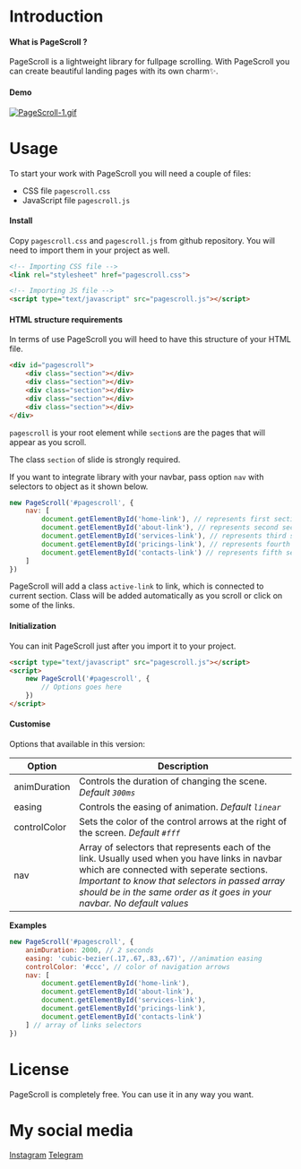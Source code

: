 
# Introduction
#### What is **PageScroll** ?
PageScroll is a lightweight library for fullpage scrolling. With PageScroll you can create beautiful landing pages with its own charm✨.

#### Demo

[![PageScroll-1.gif](https://s1.gifyu.com/images/PageScroll-1.gif)](https://gifyu.com/image/4mZV)

# Usage

To start your work with PageScroll you will need a couple of files: 
* CSS file `pagescroll.css`
* JavaScript file `pagescroll.js`

#### Install

Copy `pagescroll.css` and `pagescroll.js` from github repository.
You will need to import them in your project as well.

```html
<!-- Importing CSS file -->
<link rel="stylesheet" href="pagescroll.css">

<!-- Importing JS file -->
<script type="text/javascript" src="pagescroll.js"></script>
```

#### HTML structure requirements
In terms of use PageScroll you will heed to have this structure of your HTML file.

```html
<div id="pagescroll">
    <div class="section"></div>
    <div class="section"></div>
    <div class="section"></div>
    <div class="section"></div>
    <div class="section"></div>
</div>
```

`pagescroll` is your root element while `section`s are the pages that will appear as you scroll.

The class `section` of slide is strongly required.

If you want to integrate library with your navbar, pass option `nav` with selectors to object as it shown below.
```javascript
new PageScroll('#pagescroll', {
    nav: [
        document.getElementById('home-link'), // represents first section
        document.getElementById('about-link'), // represents second section
        document.getElementById('services-link'), // represents third section
        document.getElementById('pricings-link'), // represents fourth section
        document.getElementById('contacts-link') // represents fifth section
    ]
})
```

PageScroll will add a class `active-link` to link, which is connected to current section. Class will be added automatically as you scroll or click on some of the links.
#### Initialization

You can init PageScroll just after you import it to your project.
```html
<script type="text/javascript" src="pagescroll.js"></script>
<script>
    new PageScroll('#pagescroll', {
        // Options goes here
    })
</script>  
```

#### Customise

Options that available in this version:

|Option|Description|
|--- |--- |
|animDuration| Controls the duration of changing the scene. _Default `300ms`_|
|easing| Controls the easing of animation. _Default `linear`_|
|controlColor| Sets the color of the control arrows at the right of the screen. _Default `#fff`_|
|nav| Array of selectors that represents each of the link. Usually used when you have links in navbar which are connected with seperate sections. *Important to know that selectors in passed array should be in the same order as it goes in your navbar.*  _No default values_| 

**Examples**

```javascript
new PageScroll('#pagescroll', {
    animDuration: 2000, // 2 seconds
    easing: 'cubic-bezier(.17,.67,.83,.67)', //animation easing
    controlColor: '#ccc', // color of navigation arrows
    nav: [
        document.getElementById('home-link'),
        document.getElementById('about-link'),
        document.getElementById('services-link'),
        document.getElementById('pricings-link'),
        document.getElementById('contacts-link')
    ] // array of links selectors
})
```

# License

PageScroll is completely free. You can use it in any way you want.

# My social media

[Instagram](https://www.instagram.com/maksym.shv/)
[Telegram](https://telegram.me/beastmode23)